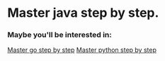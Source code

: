 # Master java step by step.

### Maybe you'll be interested in:
[Master go step by step](https://github.com/DeepLn/howgo)
[Master python step by step](https://github.com/DeepLn/howpy)
